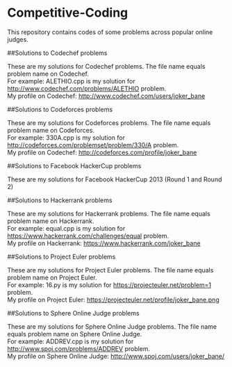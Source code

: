 Competitive-Coding
==================

This repository contains codes of some problems across popular online judges.

##Solutions to Codechef problems

These are my solutions for Codechef problems.
The file name equals problem name on Codechef. 
<br>For example: ALETHIO.cpp is my solution for http://www.codechef.com/problems/ALETHIO problem.
<br>My profile on Codechef: http://www.codechef.com/users/joker_bane

##Solutions to Codeforces problems

These are my solutions for Codeforces problems.
The file name equals problem name on Codeforces.
<br>For example: 330A.cpp is my solution for http://codeforces.com/problemset/problem/330/A problem.
<br>My profile on Codechef: http://codeforces.com/profile/joker_bane

##Solutions to Facebook HackerCup problems

These are my solutions for Facebook HackerCup 2013 (Round 1 and Round 2)

##Solutions to Hackerrank problems

These are my solutions for Hackerrank problems.
The file name equals problem name on Hackerrank.
<br>For example: equal.cpp is my solution for https://www.hackerrank.com/challenges/equal problem.
<br>My profile on Hackerrank: https://www.hackerrank.com/joker_bane

##Solutions to Project Euler problems

These are my solutions for Project Euler problems.
The file name equals problem name on Project Euler.
<br>For example: 16.py is my solution for https://projecteuler.net/problem=1 problem.
<br>My profile on Project Euler: https://projecteuler.net/profile/joker_bane.png


##Solutions to Sphere Online Judge problems

These are my solutions for Sphere Online Judge problems.
The file name equals problem name on Sphere Online Judge.
<br>For example: ADDREV.cpp is my solution for http://www.spoj.com/problems/ADDREV problem.
<br>My profile on Sphere Online Judge: http://www.spoj.com/users/joker_bane/
